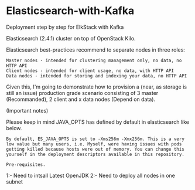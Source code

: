# Elasticsearch-with-Kafka
Deployment step by step for ElkStack with Kafka

Elasticsearch (2.4.1) cluster on top of OpenStack Kilo.

Elasticsearch best-practices recommend to separate nodes in three roles:

    Master nodes - intended for clustering management only, no data, no HTTP API
    Client nodes - intended for client usage, no data, with HTTP API
    Data nodes - intended for storing and indexing your data, no HTTP API

Given this, I'm going to demonstrate how to provision a (near, as storage is still an issue) production grade scenario consisting of 3 master (Recommanded), 2 client and x data nodes (Depend on data).

(Important notes)

Please keep in mind JAVA_OPTS has defined by default in elasticsearch like below.


    By default, ES_JAVA_OPTS is set to -Xms256m -Xmx256m. This is a very low value but many users, i.e. Myself, were having issues with pods getting killed because hosts were out of memory. You can change this yourself in the deployment descriptors available in this repository.
    
    Pre-requisites.
    
   1:- Need to intsall Latest OpenJDK
   2:- Need to deploy all nodes in one subnet
 


